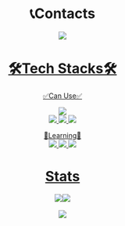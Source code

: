 <div align="center"> <h1>📞Contacts</h1></div>
<div align="center"><a href="https://www.instagram.com/ksh_3013">
    <img 
        src="http://img.shields.io/badge/-Instagram-black?style=flat&logo=Instagram&link=https://www.instagram.com/ksh_3013"
        style="height : auto; margin-left : 10px; margin-right : 10px;"/>
</div>
<div align=center><h1>🛠️Tech Stacks🛠️</h1>

<div align=center>    
✅Can Use✅
<p>

<img src="https://img.shields.io/badge/java-007396?style=for-the-badge&logo=java&logoColor=white"><br>
<img src="https://img.shields.io/badge/html5-E34F26?style=for-the-badge&logo=html5&logoColor=white">
<img src="https://img.shields.io/badge/css-1572B6?style=for-the-badge&logo=css3&logoColor=white"> 
<img src="https://img.shields.io/badge/javascript-F7DF1E?style=for-the-badge&logo=javascript&logoColor=black"> 
</p>
<p>
📝Learning📝<br>
<img src="https://img.shields.io/badge/Linux-FCC624?style=flat-square&logo=linux&logoColor=black"/>
<img src="https://img.shields.io/badge/Typescript-3178C6?style=flat-square&logo=Typescript&logoColor=white"/>
<img src="https://img.shields.io/badge/React-61DAFB?style=flat-square&logo=React&logoColor=black"/>
</p>

</div>

<div align="center"><h1>Stats</h1>
<img src="https://github-readme-stats.vercel.app/api?username=yehyun207&show_icons=true"><img src="https://github-readme-stats.vercel.app/api/top-langs/?username=yehyun207&layout=compact"><br><br>
<img src="http://mazassumnida.wtf/api/v2/generate_badge?boj=qqww7389" />
</div>

